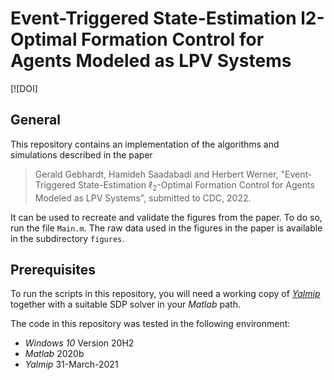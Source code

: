 # Event-Triggered State-Estimation l2-Optimal Formation Control for Agents Modeled as LPV Systems 

[![DOI]

## General

This repository contains an implementation of the algorithms and simulations described in the paper

>Gerald Gebhardt, Hamideh Saadabadi and Herbert Werner, "Event-Triggered State-Estimation $\ell_2$-Optimal Formation Control 
for Agents Modeled as LPV Systems", submitted to CDC, 2022.

It can be used to recreate and validate the figures from the paper.
To do so, run the file `Main.m`.
The raw data used in the figures in the paper is available in the subdirectory `figures`.

## Prerequisites

To run the scripts in this repository, you will need a working copy of [*Yalmip*](https://yalmip.github.io/) together with a suitable SDP solver in your *Matlab* path.

The code in this repository was tested in the following environment:

* *Windows 10* Version 20H2
* *Matlab* 2020b
* *Yalmip* 31-March-2021


